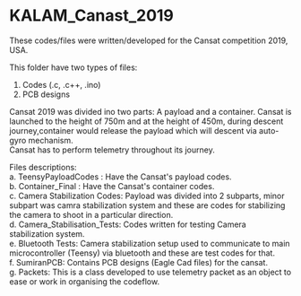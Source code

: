 # KALAM_Canast_2019    
These codes/files were written/developed for the Cansat competition 2019, USA.    

This folder have two types of files:  
1. Codes (.c, .c++, .ino)    
2. PCB designs    
  
Cansat 2019 was divided ino two parts: A payload and a container. Cansat is launched to the height of 750m and at the height of 450m, during descent journey,container would release the payload which will descent via auto-gyro mechanism.    
Cansat has to perform telemetry throughout its journey.   
  
Files descriptions:  
a. TeensyPayloadCodes : Have the Cansat's payload codes.   
b. Container_Final : Have the Cansat's container codes.    
c. Camera Stabilization Codes: Payload was divided into 2 subparts, minor subpart was camra stabilization system and these are codes for stabilizing the camera to shoot in a particular direction.   
d. Camera_Stabilisation_Tests: Codes written for testing Camera stabilization system.  
e. Bluetooth Tests: Camera stabilization setup used to communicate to main microcontroller (Teensy) via bluetooth and these are test codes for that.   
f. SumiranPCB: Contains PCB designs (Eagle Cad files) for the cansat.  
g. Packets: This is a class developed to use telemetry packet as an object to ease or work in organising the codeflow.  
